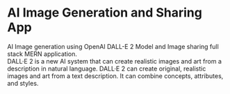 AI Image Generation and Sharing App
===================================

AI Image generation using OpenAI DALL-E 2 Model and Image sharing full stack MERN application.  
DALL·E 2 is a new AI system that can create realistic images and art from a description in natural language. DALL·E 2 can create original, realistic images and art from a text description. It can combine concepts, attributes, and styles.  
